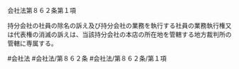 会社法第８６２条第１項

持分会社の社員の除名の訴え及び持分会社の業務を執行する社員の業務執行権又は代表権の消滅の訴えは、当該持分会社の本店の所在地を管轄する地方裁判所の管轄に専属する。

#会社法
#会社法/第８６２条
#会社法/第８６２条/第１項
